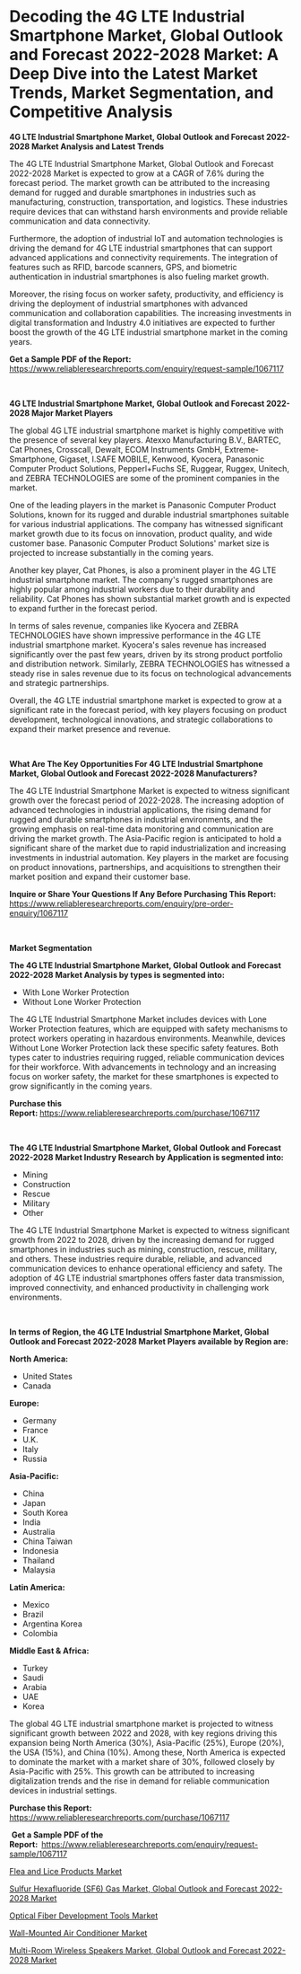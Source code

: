 <p><h1>Decoding the 4G LTE Industrial Smartphone Market, Global Outlook and Forecast 2022-2028 Market: A Deep Dive into the Latest Market Trends, Market Segmentation, and Competitive Analysis</h1></p><p><strong>4G LTE Industrial Smartphone Market, Global Outlook and Forecast 2022-2028 Market Analysis and Latest Trends</strong></p>
<p><p>The 4G LTE Industrial Smartphone Market, Global Outlook and Forecast 2022-2028 Market is expected to grow at a CAGR of 7.6% during the forecast period. The market growth can be attributed to the increasing demand for rugged and durable smartphones in industries such as manufacturing, construction, transportation, and logistics. These industries require devices that can withstand harsh environments and provide reliable communication and data connectivity.</p><p>Furthermore, the adoption of industrial IoT and automation technologies is driving the demand for 4G LTE industrial smartphones that can support advanced applications and connectivity requirements. The integration of features such as RFID, barcode scanners, GPS, and biometric authentication in industrial smartphones is also fueling market growth.</p><p>Moreover, the rising focus on worker safety, productivity, and efficiency is driving the deployment of industrial smartphones with advanced communication and collaboration capabilities. The increasing investments in digital transformation and Industry 4.0 initiatives are expected to further boost the growth of the 4G LTE industrial smartphone market in the coming years.</p></p>
<p><strong>Get a Sample PDF of the Report:&nbsp;</strong> <a href="https://www.reliableresearchreports.com/enquiry/request-sample/1067117">https://www.reliableresearchreports.com/enquiry/request-sample/1067117</a></p>
<p>&nbsp;</p>
<p><strong>4G LTE Industrial Smartphone Market, Global Outlook and Forecast 2022-2028 Major Market Players</strong></p>
<p><p>The global 4G LTE industrial smartphone market is highly competitive with the presence of several key players. Atexxo Manufacturing B.V., BARTEC, Cat Phones, Crosscall, Dewalt, ECOM Instruments GmbH, Extreme-Smartphone, Gigaset, I.SAFE MOBILE, Kenwood, Kyocera, Panasonic Computer Product Solutions, Pepperl+Fuchs SE, Ruggear, Ruggex, Unitech, and ZEBRA TECHNOLOGIES are some of the prominent companies in the market.</p><p>One of the leading players in the market is Panasonic Computer Product Solutions, known for its rugged and durable industrial smartphones suitable for various industrial applications. The company has witnessed significant market growth due to its focus on innovation, product quality, and wide customer base. Panasonic Computer Product Solutions' market size is projected to increase substantially in the coming years.</p><p>Another key player, Cat Phones, is also a prominent player in the 4G LTE industrial smartphone market. The company's rugged smartphones are highly popular among industrial workers due to their durability and reliability. Cat Phones has shown substantial market growth and is expected to expand further in the forecast period.</p><p>In terms of sales revenue, companies like Kyocera and ZEBRA TECHNOLOGIES have shown impressive performance in the 4G LTE industrial smartphone market. Kyocera's sales revenue has increased significantly over the past few years, driven by its strong product portfolio and distribution network. Similarly, ZEBRA TECHNOLOGIES has witnessed a steady rise in sales revenue due to its focus on technological advancements and strategic partnerships.</p><p>Overall, the 4G LTE industrial smartphone market is expected to grow at a significant rate in the forecast period, with key players focusing on product development, technological innovations, and strategic collaborations to expand their market presence and revenue.</p></p>
<p>&nbsp;</p>
<p><strong>What Are The Key Opportunities For 4G LTE Industrial Smartphone Market, Global Outlook and Forecast 2022-2028 Manufacturers?</strong></p>
<p><p>The 4G LTE Industrial Smartphone Market is expected to witness significant growth over the forecast period of 2022-2028. The increasing adoption of advanced technologies in industrial applications, the rising demand for rugged and durable smartphones in industrial environments, and the growing emphasis on real-time data monitoring and communication are driving the market growth. The Asia-Pacific region is anticipated to hold a significant share of the market due to rapid industrialization and increasing investments in industrial automation. Key players in the market are focusing on product innovations, partnerships, and acquisitions to strengthen their market position and expand their customer base.</p></p>
<p><strong>Inquire or Share Your Questions If Any Before Purchasing This Report:</strong> <a href="https://www.reliableresearchreports.com/enquiry/pre-order-enquiry/1067117">https://www.reliableresearchreports.com/enquiry/pre-order-enquiry/1067117</a></p>
<p>&nbsp;</p>
<p><strong>Market Segmentation</strong></p>
<p><strong>The 4G LTE Industrial Smartphone Market, Global Outlook and Forecast 2022-2028 Market Analysis by types is segmented into:</strong></p>
<p><ul><li>With Lone Worker Protection</li><li>Without Lone Worker Protection</li></ul></p>
<p><p>The 4G LTE Industrial Smartphone Market includes devices with Lone Worker Protection features, which are equipped with safety mechanisms to protect workers operating in hazardous environments. Meanwhile, devices Without Lone Worker Protection lack these specific safety features. Both types cater to industries requiring rugged, reliable communication devices for their workforce. With advancements in technology and an increasing focus on worker safety, the market for these smartphones is expected to grow significantly in the coming years.</p></p>
<p><strong>Purchase this Report:&nbsp;</strong><a href="https://www.reliableresearchreports.com/purchase/1067117">https://www.reliableresearchreports.com/purchase/1067117</a></p>
<p>&nbsp;</p>
<p><strong>The 4G LTE Industrial Smartphone Market, Global Outlook and Forecast 2022-2028 Market Industry Research by Application is segmented into:</strong></p>
<p><ul><li>Mining</li><li>Construction</li><li>Rescue</li><li>Military</li><li>Other</li></ul></p>
<p><p>The 4G LTE Industrial Smartphone Market is expected to witness significant growth from 2022 to 2028, driven by the increasing demand for rugged smartphones in industries such as mining, construction, rescue, military, and others. These industries require durable, reliable, and advanced communication devices to enhance operational efficiency and safety. The adoption of 4G LTE industrial smartphones offers faster data transmission, improved connectivity, and enhanced productivity in challenging work environments.</p></p>
<p>&nbsp;</p>
<p><strong>In terms of Region, the 4G LTE Industrial Smartphone Market, Global Outlook and Forecast 2022-2028 Market Players available by Region are:</strong></p>
<p>
    <p> <strong> North America: </strong>
        <ul>
            <li>United States</li>
            <li>Canada</li>
        </ul>
        </p> 
    <p> <strong> Europe: </strong>
        <ul>
            <li>Germany</li>
            <li>France</li>
            <li>U.K.</li>
            <li>Italy</li>
            <li>Russia</li>
        </ul>
        </p> 
    <p> <strong> Asia-Pacific: </strong>
        <ul>
            <li>China</li>
            <li>Japan</li>
            <li>South Korea</li>
            <li>India</li>
            <li>Australia</li>
            <li>China Taiwan</li>
            <li>Indonesia</li>
            <li>Thailand</li>
            <li>Malaysia</li>
        </ul>
        </p> 
    <p> <strong> Latin America: </strong>
        <ul>
            <li>Mexico</li>
            <li>Brazil</li>
            <li>Argentina Korea</li>
            <li>Colombia</li>
        </ul>
        </p> 
    <p> <strong> Middle East & Africa: </strong>
        <ul>
            <li>Turkey</li>
            <li>Saudi</li>
            <li>Arabia</li>
            <li>UAE</li>
            <li>Korea</li>
        </ul>
    </p>
    </p>
<p><p>The global 4G LTE industrial smartphone market is projected to witness significant growth between 2022 and 2028, with key regions driving this expansion being North America (30%), Asia-Pacific (25%), Europe (20%), the USA (15%), and China (10%). Among these, North America is expected to dominate the market with a market share of 30%, followed closely by Asia-Pacific with 25%. This growth can be attributed to increasing digitalization trends and the rise in demand for reliable communication devices in industrial settings.</p></p>
<p><strong>Purchase this Report: </strong><a href="https://www.reliableresearchreports.com/purchase/1067117">https://www.reliableresearchreports.com/purchase/1067117</a></p>
<p>&nbsp;<strong>Get a Sample PDF of the Report:&nbsp;&nbsp;</strong><a href="https://www.reliableresearchreports.com/enquiry/request-sample/1067117">https://www.reliableresearchreports.com/enquiry/request-sample/1067117</a></p>
<p><strong></strong></p>
<p><p><a href="https://medium.com/@natlockman/flea-and-lice-products-market-comprehensive-assessment-by-type-application-and-geography-513f7a9ce133">Flea and Lice Products Market</a></p><p><a href="https://github.com/Glendatilghmankmgz0rbhwpy/Market-Research-Report-List-1/blob/main/sulfur-hexafluoride-sf6-gas-market-global-outlook-and-forecast-2022-2028-market.md">Sulfur Hexafluoride (SF6) Gas Market, Global Outlook and Forecast 2022-2028 Market</a></p><p><a href="https://medium.com/@shanelerde/optical-fiber-development-tools-market-analysis-its-cagr-market-segmentation-and-global-industry-09fc6901e7bd">Optical Fiber Development Tools Market</a></p><p><a href="https://medium.com/@natlockman/wall-mounted-air-conditioner-market-insight-market-trends-growth-forecasted-from-2024-to-2031-8cba9a2c4b60">Wall-Mounted Air Conditioner Market</a></p><p><a href="https://github.com/Hazelklievgspy6vdcsmu106w/Market-Research-Report-List-1/blob/main/multi-room-wireless-speakers-market-global-outlook-and-forecast-2022-2028-market.md">Multi-Room Wireless Speakers Market, Global Outlook and Forecast 2022-2028 Market</a></p></p>